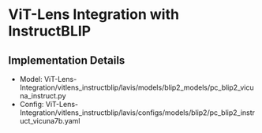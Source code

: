 
# ViT-Lens Integration with InstructBLIP
## Implementation Details
* Model: ViT-Lens-Integration/vitlens_instructblip/lavis/models/blip2_models/pc_blip2_vicuna_instruct.py
* Config: ViT-Lens-Integration/vitlens_instructblip/lavis/configs/models/blip2/pc_blip2_instruct_vicuna7b.yaml
